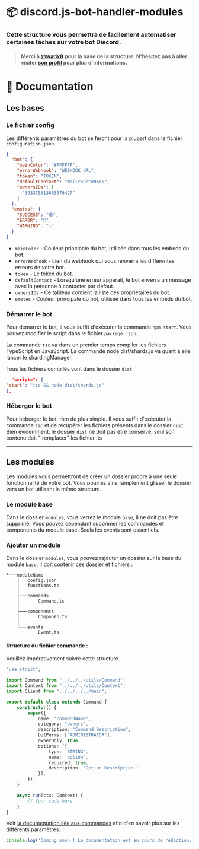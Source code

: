 # 📦 discord.js-bot-handler-modules

### Cette structure vous permettra de facilement automatiser certaines tâches sur votre bot Discord.

> #### Merci à [@warix8](https://github.com/warix8) pour la base de la structure. N'hésitez pas à aller visiter [son profil](https://github.com/warix8) pour plus d'informations.

# 📖 Documentation

## Les bases

### Le fichier config

Les différents paramètres du bot se feront pour la plupart dans le fichier `configuration.json`

```json
{
  "bot": {
    "mainColor": "#FFFFFF",
    "errorWebhook": "WEBHOOK_URL",
    "token": "TOKEN",
    "defaultContact": "Wailrone™#0666",
    "ownersIDs": [
      "393378313663676427"
    ]
  },
  "emotes": {
    "SUCCESS": "🟢",
    "ERROR": "🔴",
    "WARNING": "⚠"
  }
}
```

* `mainColor` - Couleur principale du bot, utilisée dans tous les embeds du bot.
* `errorWebhook` - Lien du webhook qui vous renverra les différentes erreurs de votre bot.
* `token` - Le token du bot.
* `defaultContact` - Lorsqu'une erreur apparaît, le bot enverra un message avec la personne à contacter par défaut.
* `ownersIDs` - Ce tableau contient la liste des propriétaires du bot.
* `emotes` - Couleur principale du bot, utilisée dans tous les embeds du bot.

### Démarrer le bot

Pour démarrer le bot, il vous suffit d'exécuter la commande `npm start`.
Vous pouvez modifier le script dans le fichier `package.json`.

La commande `tsc` va dans un premier temps compiler les fichiers TypeScript en JavaScript. La commande node
dist/shards.js va quant à elle lancer le shardingManager.

Tous les fichiers compilés vont dans le dossier `dist`

```json
  "scripts": {
"start": "tsc && node dist/shards.js"
},
```

### Héberger le bot

Pour héberger le bot, rien de plus simple. Il vous suffit d'exécuter la commande `tsc` et de récupérer les fichiers
présents dans le dossier `dist`. Bien évidemment, le dossier `dist` ne doit pas être conservé, seul son contenu doit "
remplacer" les fichier .ts

---

## Les modules

Les modules vous permettront de créer un dossier propre à une seule fonctionnalité de votre bot. Vous pourrez ainsi simplement glisser le dossier vers un bot utilisant la même structure.
### Le module base

Dans le dossier `modules`, vous verrez le module `base`, il ne doit pas être supprimé. Vous pouvez cependant supprimer
les commandes et components du module base. Seuls les events sont essentiels.

### Ajouter un module

Dans le dossier `modules`, vous pouvez rajouter un dossier sur la base du module `base`.
Il doit contenir ces dossier et fichiers :

```
└───moduleName
    │   config.json
    │   functions.ts
    │
    ├───commands
    │       Command.ts
    │
    ├───components
    │       Componen.ts
    │
    └───events
            Event.ts
```

#### Structure du fichier commande :

Veuillez impérativement suivre cette structure.

````ts
"use strict";

import Command from "../../../utils/Command";
import Context from "../../../utils/Context";
import Client from "../../../../main";

export default class extends Command {
    constructor() {
        super({
            name: "commandName",
            category: "owners",
            description: "Command Description",
            botPerms: ["ADMINISTRATOR"],
            ownerOnly: true,
            options: [{
                type: 'STRING',
                name: 'option',
                required: true,
                description: 'Option Description.'
            }],
        });
    }

    async run(ctx: Context) {
        // Your code here
    }
}
````

Voir [la documentation liée aux commandes](#les-commandes) afin d'en savoir plus sur les différents paramètres.

```js
console.log('Coming soon ! La documentation est en cours de rédaction.')
```


